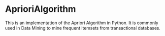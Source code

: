 # AprioriAlgorithm
This is an implementation of the Apriori Algorithm in Python. It is commonly used in Data Mining to mine frequent itemsets from transactional databases.
